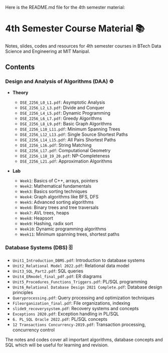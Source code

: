 Here is the README.md file for the 4th semester material:

# 4th Semester Course Material 📚

Notes, slides, codes and resources for 4th semester courses in BTech Data Science and Engineering at MIT Manipal.

## Contents

### Design and Analysis of Algorithms (DAA) ⚙️

- **Theory**
  - `DSE_2256_L0_L1.pdf`: Asymptotic Analysis 
  - `DSE_2256_L2_L3.pdf`: Divide and Conquer   
  - `DSE_2256_L4_L5.pdf`: Dynamic Programming
  - `DSE_2256_L6_L7.pdf`: Greedy Algorithms
  - `DSE_2256_L8_L9.pdf`: Basic Graph Algorithms
  - `DSE_2256_L10_L11.pdf`: Minimum Spanning Trees
  - `DSE_2256_L12_L13.pdf`: Single Source Shortest Paths
  - `DSE_2256_L14_L15.pdf`: All Pairs Shortest Paths
  - `DSE_2256_L16.pdf`: String Matching
  - `DSE_2256_L17.pdf`: Computational Geometry
  - `DSE_2256_L18_19_20.pdf`: NP-Completeness
  - `DSE_2256_L21.pdf`: Approximation Algorithms

- **Lab**
  - `Week1`: Basics of C++, arrays, pointers
  - `Week2`: Mathematical fundamentals 
  - `Week3`: Basics sorting techniques
  - `Week4`: Graph algorithms like BFS, DFS
  - `Week5`: Advanced sorting algorithms
  - `Week6`: Binary trees and tree traversals
  - `Week7`: AVL trees, heaps  
  - `Week8`: Heapsort
  - `Week9`: Hashing, radix sort
  - `Week10`: Dynamic programming algorithms
  - `Week11`: Minimum spanning trees, shortest paths   

### Database Systems (DBS) 🗄️

- `Unit1_Introduction_DBMS.pdf`: Introduction to database systems
- `Unit2_Relational Model 2022.pdf`: Relational data model 
- `Unit3_SQL_Part2.pdf`: SQL queries
- `Unit4_ERmodel_final_pdf.pdf`: ER diagrams
- `Unit5_Procedures_Functions_Triggers.pdf`: PL/SQL programming
- `Unit6_Relational Database Design 2021 Complete.pdf`: Database design principles
- `Queryprocessing.pdf`: Query processing and optimization techniques
- `Fileorganization_final.pdf`: File organizations, indexing
- `slide9_recoverysystem.pdf`: Recovery systems and concepts
- `Exceptions 2020.pdf`: Exception handling in PL/SQL
- `6. PL_SQL Oracle 2022.pdf`: PL/SQL concepts
- `12 Transactions Concurrency-2019.pdf`: Transaction processing, concurrency control

The notes and codes cover all important algorithms, database concepts and SQL which will be useful for learning and revision.
